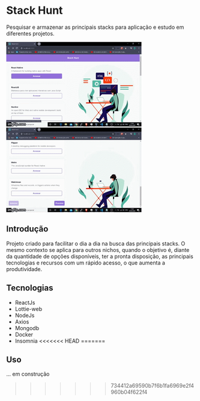 # Stack Hunt

 Pesquisar e armazenar as principais stacks para aplicação e estudo em diferentes projetos.

![Stack Hunt](https://github.com/famorai/stack-hunt/blob/master/Gif%20Readme-1.gif) ![Stack Hunt](https://github.com/famorai/stack-hunt/blob/master/Gif%20Readme.gif)

## Introdução

  Projeto criado para facilitar o dia a dia na busca das principais stacks. O mesmo contexto se aplica para outros nichos, quando o objetivo é, diante da quantidade de opções disponíveis, ter a pronta disposição, as principais tecnologias e recursos com um rápido acesso, o que aumenta a produtividade. 
  
## Tecnologias 

   * ReactJs
   * Lottie-web
   * NodeJs
   * Axios
   * Mongodb
   * Docker
   * Insomnia
<<<<<<< HEAD
=======

## Uso
  
... em construção
>>>>>>> 734412a69590b7f6b1fa6969e2f4960b04f622f4


